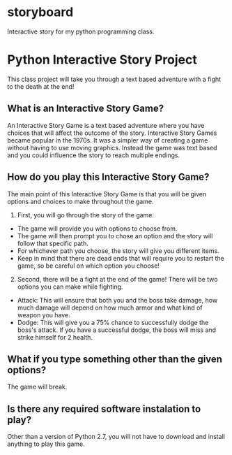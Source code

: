 # storyboard
Interactive story for my python programming class.
# Python Interactive Story Project
 This class project will take you through a text based adventure with a fight to the death at the end!
## What is an Interactive Story Game?
  An Interactive Story Game is a text based adventure where you have choices that will affect the outcome of the story. Interactive Story Games became popular in the 1970s. It was a simpler way of creating a game without having to use moving graphics. Instead the game was text based and you could influence the story to reach multiple endings.
## How do you play this Interactive Story Game?
 The main point of this Interactive Story Game is that you will be given options and choices to make throughout the game.
 1. First, you will go through the story of the game.
  * The game will provide you with options to choose from.
  * The game will then prompt you to chose an option and the story will follow that specific path.
  * For whichever path you choose, the story will give you different items.
  * Keep in mind that there are dead ends that will require you to restart the game, so be careful on which option you choose!
 2. Second, there will be a fight at the end of the game! There will be two options you can make while fighting.
  * Attack: This will ensure that both you and the boss take damage, how much damage will depend on how much armor and what kind of weapon you have.
  * Dodge: This will give you a 75% chance to successfully dodge the boss's attack. If you have a successful dodge, the boss will miss and strike himself for 2 health.
  
## What if you type something other than the given options?
 The game will break.
 
## Is there any required software instalation to play?
 Other than a version of Python 2.7, you will not have to download and install anything to play this game.
